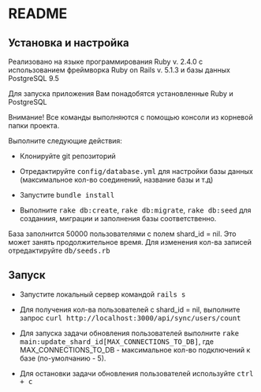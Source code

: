 # README


## Установка и настройка

Реализовано на языке программирования Ruby v. 2.4.0 с использованием фреймворка Ruby on Rails v. 5.1.3 и базы данных PostgreSQL 9.5

Для запуска приложения Вам понадобятся установленные Ruby и PostgreSQL 

Внимание! Все команды выполняются с помощью консоли из корневой папки проекта.

Выполните следующие действия:

* Клонируйте git репозиторий

* Отредактируйте <tt>config/database.yml</tt> для настройки базы данных (максимальное кол-во соединений, название базы и т.д)

* Запустите <tt>bundle install</tt>

* Выполните <tt>rake db:create</tt>, <tt>rake db:migrate</tt>, <tt>rake db:seed</tt> для созданиия, миграции и заполнения базы соответственно.

База заполнится 50000 пользователями с полем shard_id = nil. Это может занять продолжительное время. Для изменения кол-ва записей отредактируйте <tt>db/seeds.rb</tt>

## Запуск

* Запустите локальный сервер командой <tt>rails s</tt>

* Для получения кол-ва пользователей с shard_id = nil, выполните запрос <tt>curl http://localhost:3000/api/sync/users/count</tt>

* Для запуска задачи обновления пользователей выполните <tt>rake main:update_shard_id[MAX_CONNECTIONS_TO_DB]</tt>, где MAX_CONNECTIONS_TO_DB - максимальное кол-во подключений к базе (по-умолчанию - 5). 

* Для остановки задачи обновления пользователей используйте <tt>ctrl + c</tt>
